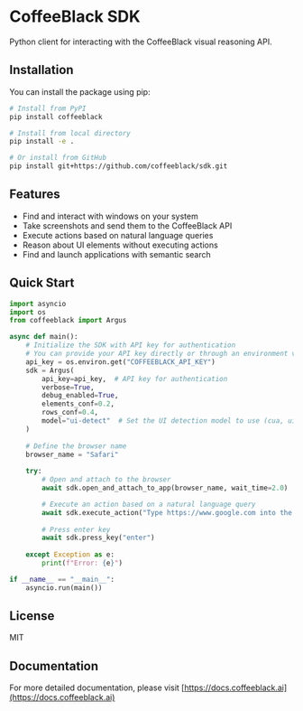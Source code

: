 # CoffeeBlack SDK

Python client for interacting with the CoffeeBlack visual reasoning API.

## Installation

You can install the package using pip:

```bash
# Install from PyPI
pip install coffeeblack

# Install from local directory
pip install -e .

# Or install from GitHub
pip install git+https://github.com/coffeeblack/sdk.git
```

## Features

- Find and interact with windows on your system
- Take screenshots and send them to the CoffeeBlack API
- Execute actions based on natural language queries
- Reason about UI elements without executing actions
- Find and launch applications with semantic search

## Quick Start

```python
import asyncio
import os
from coffeeblack import Argus

async def main():
    # Initialize the SDK with API key for authentication
    # You can provide your API key directly or through an environment variable
    api_key = os.environ.get("COFFEEBLACK_API_KEY")
    sdk = Argus(
        api_key=api_key,  # API key for authentication
        verbose=True,
        debug_enabled=True,
        elements_conf=0.2,
        rows_conf=0.4,
        model="ui-detect"  # Set the UI detection model to use (cua, ui-detect, or ui-tars)
    )
    
    # Define the browser name
    browser_name = "Safari" 
    
    try:
        # Open and attach to the browser
        await sdk.open_and_attach_to_app(browser_name, wait_time=2.0)

        # Execute an action based on a natural language query
        await sdk.execute_action("Type https://www.google.com into the url bar")
        
        # Press enter key
        await sdk.press_key("enter")
    
    except Exception as e:
        print(f"Error: {e}")

if __name__ == "__main__":
    asyncio.run(main())
```

## License

MIT

## Documentation

For more detailed documentation, please visit [https://docs.coffeeblack.ai](https://docs.coffeeblack.ai) 